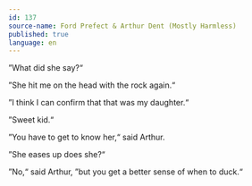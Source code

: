 ```yaml
---
id: 137
source-name: Ford Prefect & Arthur Dent (Mostly Harmless)
published: true
language: en
---
```

”What did she say?“

”She hit me on the head with the rock again.“

”I think I can confirm that that was my daughter.“

”Sweet kid.“

”You have to get to know her,“ said Arthur.

”She eases up does she?“

”No,“ said Arthur, ”but you get a better sense of when to duck.“
